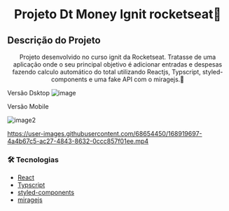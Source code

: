 <h1 align="center">Projeto Dt Money Ignit rocketseat🚀</h1>

## Descrição do Projeto
<p align="center">Projeto desenvolvido no curso ignit da Rocketseat. Tratasse de uma aplicação onde o seu principal objetivo é adicionar entradas e despesas fazendo calculo automático do total utilizando Reactjs, Typscript, styled-components e uma fake API com o miragejs.🚀</p>
  
Versão Dsktop
![image](https://user-images.githubusercontent.com/68654450/168915762-00364323-bd01-4d2e-8986-3080478ba28e.png)

Versão Mobile

![image2](https://user-images.githubusercontent.com/68654450/168915871-33e2c090-91d0-4d23-9c40-f613d7d0cbc1.png)



https://user-images.githubusercontent.com/68654450/168919697-4a4b67c5-ac27-4843-8632-0ccc857f01ee.mp4



### 🛠 Tecnologias 
- [React](https://pt-br.reactjs.org/)
- [Typscript](https://www.typescriptlang.org/)
- [styled-components](https://styled-components.com/)
- [miragejs](https://miragejs.com/)
